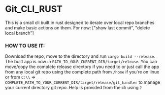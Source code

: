 # Git_CLI_RUST

This is a small cli built in rust designed to iterate over local repo branches and make basic actions on them.
For now: ["show last commit", "delete local branch"]

### HOW TO USE IT:

Download the repo, move to the directory and run `cargo build --release`.
The built app is now in `PATH_TO_YOUR_CURRENT_DIR/target/release`. You can move/copy the complete release directory if you need to or just call the app from any local git repo using the complete path from `/home` if you're on linux or from `C:\\` => `COMPLETE_PATH_TO_YOUR_CURRENT_DIR/target/release/git_handler` to manage your current directory git repo.
Help is provided from the cli using `?`
